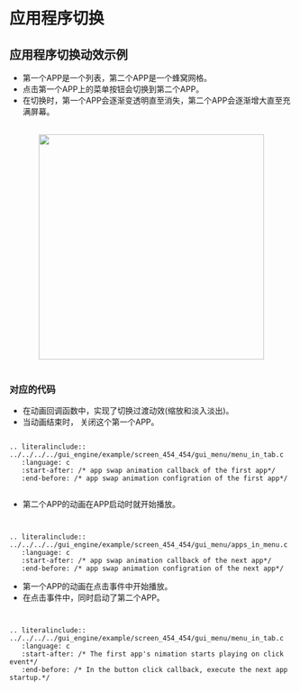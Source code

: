
#  应用程序切换
## 应用程序切换动效示例
- 第一个APP是一个列表，第二个APP是一个蜂窝网格。
- 点击第一个APP上的菜单按钮会切换到第二个APP。
- 在切换时，第一个APP会逐渐变透明直至消失，第二个APP会逐渐增大直至充满屏幕。
<br>

<center><img width= "400" src="https://docs.realmcu.com/HoneyGUI/image/GUI-APP/Switch_APP/switch_app.gif" /></center>
<br>

### 对应的代码
- 在动画回调函数中，实现了切换过渡动效(缩放和淡入淡出)。
- 当动画结束时， 关闭这个第一个APP。

```eval_rst

.. literalinclude:: ../../../../gui_engine/example/screen_454_454/gui_menu/menu_in_tab.c
   :language: c
   :start-after: /* app swap animation callback of the first app*/
   :end-before: /* app swap animation configration of the first app*/


```
- 第二个APP的动画在APP启动时就开始播放。
```eval_rst


.. literalinclude:: ../../../../gui_engine/example/screen_454_454/gui_menu/apps_in_menu.c
   :language: c
   :start-after: /* app swap animation callback of the next app*/
   :end-before: /* app swap animation configration of the next app*/

```
- 第一个APP的动画在点击事件中开始播放。
- 在点击事件中，同时启动了第二个APP。
```eval_rst


.. literalinclude:: ../../../../gui_engine/example/screen_454_454/gui_menu/menu_in_tab.c
   :language: c
   :start-after: /* The first app's nimation starts playing on click event*/
   :end-before: /* In the button click callback, execute the next app startup.*/

```





